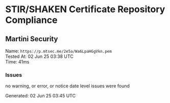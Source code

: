 # STIR/SHAKEN Certificate Repository Compliance

## Martini Security

Name: `https://p.mtsec.me/2e5a/Wa6LpaHGgVkn.pem`\
Tested At: 02 Jun 25 03:38 UTC\
Time: 41ms

### Issues

no warning, or error, or notice date level issues were found

Generated: 02 Jun 25 03:45 UTC